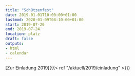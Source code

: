 ```yaml
---
title: "Schützenfest"
date: 2019-01-01T10:00:00+01:00
lastmod: 2020-01-09T08:10:00+01:00
start: 2019-07-20
end: 2019-07-24
location: platz
draft: false
outputs:
- html
- calendar
---
```

[Zur Einladung 2019]({{< ref "/aktuell/2019/einladung" >}})
